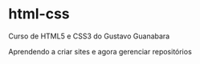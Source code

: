 # html-css
Curso de HTML5 e CSS3 do Gustavo Guanabara

Aprendendo a criar sites e agora gerenciar repositórios
